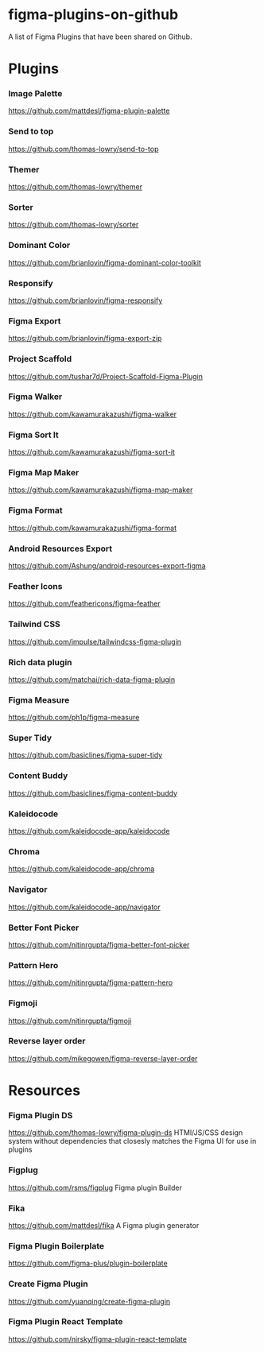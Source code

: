 # figma-plugins-on-github
A list of Figma Plugins that have been shared on Github.

# Plugins

### Image Palette
https://github.com/mattdesl/figma-plugin-palette

### Send to top
https://github.com/thomas-lowry/send-to-top

### Themer
https://github.com/thomas-lowry/themer

### Sorter
https://github.com/thomas-lowry/sorter

### Dominant Color
https://github.com/brianlovin/figma-dominant-color-toolkit

### Responsify
https://github.com/brianlovin/figma-responsify

### Figma Export
https://github.com/brianlovin/figma-export-zip

### Project Scaffold
https://github.com/tushar7d/Project-Scaffold-Figma-Plugin

### Figma Walker
https://github.com/kawamurakazushi/figma-walker

### Figma Sort It
https://github.com/kawamurakazushi/figma-sort-it

### Figma Map Maker
https://github.com/kawamurakazushi/figma-map-maker

### Figma Format
https://github.com/kawamurakazushi/figma-format

### Android Resources Export
https://github.com/Ashung/android-resources-export-figma

### Feather Icons
https://github.com/feathericons/figma-feather

### Tailwind CSS 
https://github.com/impulse/tailwindcss-figma-plugin

### Rich data plugin
https://github.com/matchai/rich-data-figma-plugin

### Figma Measure
https://github.com/ph1p/figma-measure

### Super Tidy
https://github.com/basiclines/figma-super-tidy

### Content Buddy
https://github.com/basiclines/figma-content-buddy

### Kaleidocode
https://github.com/kaleidocode-app/kaleidocode

### Chroma
https://github.com/kaleidocode-app/chroma

### Navigator
https://github.com/kaleidocode-app/navigator

### Better Font Picker
https://github.com/nitinrgupta/figma-better-font-picker

### Pattern Hero
https://github.com/nitinrgupta/figma-pattern-hero

### Figmoji
https://github.com/nitinrgupta/figmoji

### Reverse layer order
https://github.com/mikegowen/figma-reverse-layer-order






# Resources

### Figma Plugin DS
https://github.com/thomas-lowry/figma-plugin-ds
HTMl/JS/CSS design system without dependencies that closesly matches the Figma UI for use in plugins

### Figplug
https://github.com/rsms/figplug
Figma plugin Builder

### Fika
https://github.com/mattdesl/fika
A Figma plugin generator

### Figma Plugin Boilerplate
https://github.com/figma-plus/plugin-boilerplate

### Create Figma Plugin
https://github.com/yuanqing/create-figma-plugin

### Figma Plugin React Template
https://github.com/nirsky/figma-plugin-react-template
